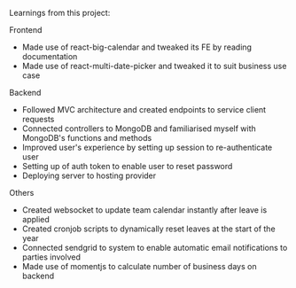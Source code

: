 Learnings from this project:

Frontend
- Made use of react-big-calendar and tweaked its FE by reading documentation
- Made use of react-multi-date-picker and tweaked it to suit business use case

Backend
- Followed MVC architecture and created endpoints to service client requests
- Connected controllers to MongoDB and familiarised myself with MongoDB's functions and methods
- Improved user's experience by setting up session to re-authenticate user
- Setting up of auth token to enable user to reset password
- Deploying server to hosting provider

Others
- Created websocket to update team calendar instantly after leave is applied
- Created cronjob scripts to dynamically reset leaves at the start of the year
- Connected sendgrid to system to enable automatic email notifications to parties involved
- Made use of momentjs to calculate number of business days on backend
